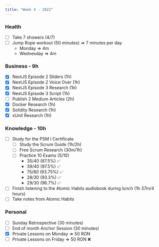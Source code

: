 ```yaml
---
title: "Week 4 - 2022"
---
```

### Health
- [ ] Take 7 showers (4/7) 
- [ ] Jump Rope workout (50 minutes) => 7 minutes per day
	- Monday => 4m
	- Wednesday => 4m

### Business - 9h
- [x] NextJS Episode 2 Sliders (1h)
- [x] NextJS Episode 2 Voice Over (1h)
- [x] NextJS Episode 3 Research (1h)
- [x] NextJS Episode 3 Script (1h)
- [ ] Publish 2 Medium Articles (2h)
- [x] Docker Research (1h)
- [x] Solidity Research (1h)
- [x] xUnit Research (1h)

### Knowledge - 10h
- [ ] Study for the PSM I Certificate
	- [ ] Study the Scrum Guide (1h/2h)
	- [ ] Free Scrum Research (30m/1h)
	- [ ] Practice 10 Exams (5/10)
		- 35/40 (87.5%) ✅
		- 39/40 (97.5%) ✅
		- 75/80 (93.75%) ✅
		- 28/30 (93.3%) ✅
		- 29/30 (96.7%) ✅
- [ ] Finish listening to the Atomic Habits audiobook during lunch (1h 37m/4 hours)
- [ ] Take notes from Atomic Habits

### Personal
- [ ] Sunday Retrospective (30 minutes)
- [ ] End of month Anchor Session (30 minutes)
- [x] Private Lessons on Monday => 50 RON
- [ ] Private Lessons on Friday => 50 RON ❌
